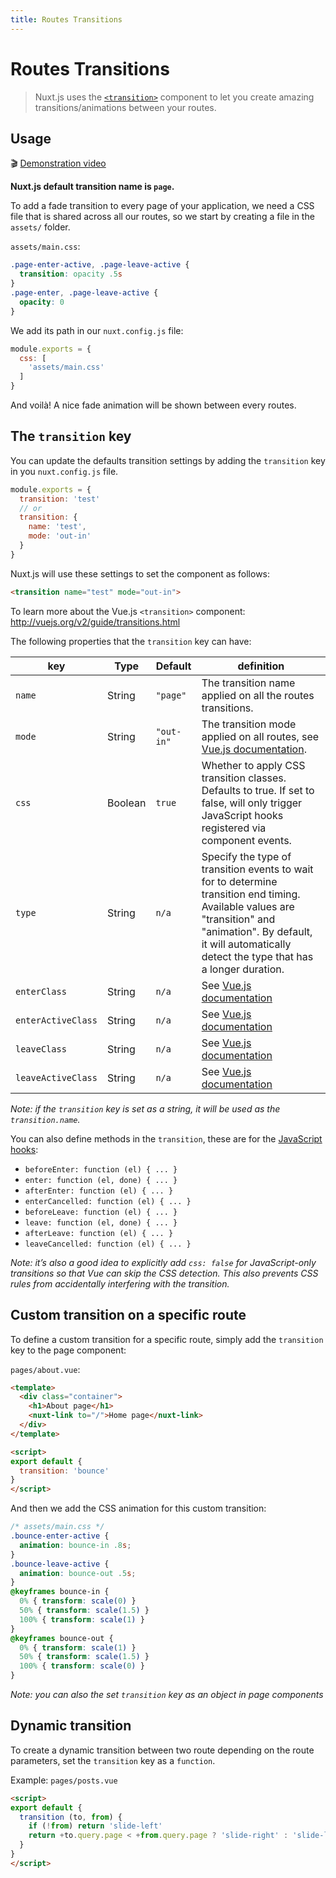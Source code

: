```yaml
---
title: Routes Transitions
---
```


# Routes Transitions

> Nuxt.js uses the  [`<transition>`](http://vuejs.org/v2/guide/transitions.html#Transitioning-Single-Elements-Components) component to let you create amazing transitions/animations between your routes.

## Usage

🎬 [Demonstration video](https://www.youtube.com/watch?v=RIXOzJWFfc8)

**Nuxt.js default transition name is `page`.**

To add a fade transition to every page of your application, we need a CSS file that is shared across all our routes, so we start by creating a file in the `assets/` folder.

`assets/main.css`:
```css
.page-enter-active, .page-leave-active {
  transition: opacity .5s
}
.page-enter, .page-leave-active {
  opacity: 0
}
```

We add its path in our `nuxt.config.js` file:
```js
module.exports = {
  css: [
    'assets/main.css'
  ]
}
```

And voilà! A nice fade animation will be shown between every routes.

## The `transition` key

You can update the defaults transition settings by adding the `transition` key in you `nuxt.config.js` file.

```js
module.exports = {
  transition: 'test'
  // or
  transition: {
    name: 'test',
    mode: 'out-in'
  }
}
```

Nuxt.js will use these settings to set the component as follows:
```html
<transition name="test" mode="out-in">
```

To learn more about the Vue.js `<transition>` component: http://vuejs.org/v2/guide/transitions.html

The following properties that the `transition` key can have:

| key  | Type | Default | definition |
|------|------|---------|-----------|
| `name` | String | `"page"` | The transition name applied on all the routes transitions. |
| `mode` | String | `"out-in"` | The transition mode applied on all routes, see [Vue.js documentation](http://vuejs.org/v2/guide/transitions.html#Transition-Modes). |
| `css` | Boolean | `true` | Whether to apply CSS transition classes. Defaults to true. If set to false, will only trigger JavaScript hooks registered via component events. |
| `type` | String | `n/a` | Specify the type of transition events to wait for to determine transition end timing. Available values are "transition" and "animation". By default, it will automatically detect the type that has a longer duration. |
| `enterClass` | String | `n/a` | See [Vue.js documentation](https://vuejs.org/v2/guide/transitions.html#Custom-Transition-Classes) |
| `enterActiveClass` | String | `n/a` | See [Vue.js documentation](https://vuejs.org/v2/guide/transitions.html#Custom-Transition-Classes) |
| `leaveClass` | String | `n/a` | See [Vue.js documentation](https://vuejs.org/v2/guide/transitions.html#Custom-Transition-Classes) |
| `leaveActiveClass` | String | `n/a` | See [Vue.js documentation](https://vuejs.org/v2/guide/transitions.html#Custom-Transition-Classes) |

*Note: if the `transition` key is set as a string, it will be used as the `transition.name`.*

You can also define methods in the `transition`, these are for the [JavaScript hooks](https://vuejs.org/v2/guide/transitions.html#JavaScript-Hooks):

- `beforeEnter: function (el) { ... }`
- `enter: function (el, done) { ... }`
- `afterEnter: function (el) { ... }`
- `enterCancelled: function (el) { ... }`
- `beforeLeave: function (el) { ... }`
- `leave: function (el, done) { ... }`
- `afterLeave: function (el) { ... }`
- `leaveCancelled: function (el) { ... }`

*Note: it’s also a good idea to explicitly add `css: false` for JavaScript-only transitions so that Vue can skip the CSS detection. This also prevents CSS rules from accidentally interfering with the transition.*

## Custom transition on a specific route

To define a custom transition for a specific route, simply add the `transition` key to the page component:

`pages/about.vue`:
```html
<template>
  <div class="container">
    <h1>About page</h1>
    <nuxt-link to="/">Home page</nuxt-link>
  </div>
</template>

<script>
export default {
  transition: 'bounce'
}
</script>
```

And then we add the CSS animation for this custom transition:
```css
/* assets/main.css */
.bounce-enter-active {
  animation: bounce-in .8s;
}
.bounce-leave-active {
  animation: bounce-out .5s;
}
@keyframes bounce-in {
  0% { transform: scale(0) }
  50% { transform: scale(1.5) }
  100% { transform: scale(1) }
}
@keyframes bounce-out {
  0% { transform: scale(1) }
  50% { transform: scale(1.5) }
  100% { transform: scale(0) }
}
```

*Note: you can also the set `transition` key as an object in page components*

## Dynamic transition

To create a dynamic transition between two route depending on the route parameters, set the `transition` key as a `function`.

Example:
`pages/posts.vue`
```html
<script>
export default {
  transition (to, from) {
    if (!from) return 'slide-left'
    return +to.query.page < +from.query.page ? 'slide-right' : 'slide-left'
  }
}
</script>
```
